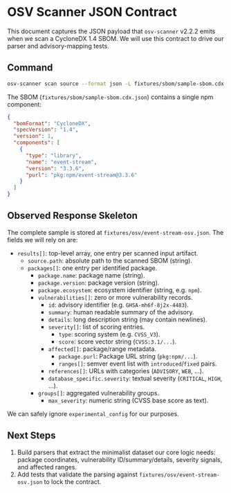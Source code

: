 # OSV Scanner JSON Contract

This document captures the JSON payload that `osv-scanner` v2.2.2 emits when we
scan a CycloneDX 1.4 SBOM. We will use this contract to drive our parser and
advisory-mapping tests.

## Command

```bash
osv-scanner scan source --format json -L fixtures/sbom/sample-sbom.cdx.json
```

The SBOM (`fixtures/sbom/sample-sbom.cdx.json`) contains a single npm component:

```json
{
  "bomFormat": "CycloneDX",
  "specVersion": "1.4",
  "version": 1,
  "components": [
    {
      "type": "library",
      "name": "event-stream",
      "version": "3.3.6",
      "purl": "pkg:npm/event-stream@3.3.6"
    }
  ]
}
```

## Observed Response Skeleton

The complete sample is stored at `fixtures/osv/event-stream-osv.json`. The
fields we will rely on are:

- `results[]`: top-level array, one entry per scanned input artifact.
  - `source.path`: absolute path to the scanned SBOM (string).
  - `packages[]`: one entry per identified package.
    - `package.name`: package name (string).
    - `package.version`: package version (string).
    - `package.ecosystem`: ecosystem identifier (string, e.g. `npm`).
    - `vulnerabilities[]`: zero or more vulnerability records.
      - `id`: advisory identifier (e.g. `GHSA-mh6f-8j2x-4483`).
      - `summary`: human readable summary of the advisory.
      - `details`: long description string (may contain newlines).
      - `severity[]`: list of scoring entries.
        - `type`: scoring system (e.g. `CVSS_V3`).
        - `score`: score vector string (`CVSS:3.1/...`).
      - `affected[]`: package/range metadata.
        - `package.purl`: Package URL string (`pkg:npm/...`).
        - `ranges[]`: semver event list with `introduced`/`fixed` pairs.
      - `references[]`: URLs with categories (`ADVISORY`, `WEB`, ...).
      - `database_specific.severity`: textual severity (`CRITICAL`, `HIGH`, ...).
    - `groups[]`: aggregated vulnerability groups.
      - `max_severity`: numeric string (CVSS base score as text).

We can safely ignore `experimental_config` for our purposes.

## Next Steps

1. Build parsers that extract the minimalist dataset our core logic needs:
   package coordinates, vulnerability ID/summary/details, severity signals, and
   affected ranges.
2. Add tests that validate the parsing against
   `fixtures/osv/event-stream-osv.json` to lock the contract.
